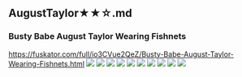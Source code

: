 ## AugustTaylor★★☆.md
### Busty Babe August Taylor Wearing Fishnets
https://fuskator.com/full/io3CVue2QeZ/Busty-Babe-August-Taylor-Wearing-Fishnets.html
![](https://i9.fuskator.com/large/io3CVue2QeZ/Busty-Babe-August-Taylor-Wearing-Fishnets-1.jpg)
![](https://i9.fuskator.com/large/io3CVue2QeZ/Busty-Babe-August-Taylor-Wearing-Fishnets-2.jpg)
![](https://i9.fuskator.com/large/io3CVue2QeZ/Busty-Babe-August-Taylor-Wearing-Fishnets-3.jpg)
![](https://i9.fuskator.com/large/io3CVue2QeZ/Busty-Babe-August-Taylor-Wearing-Fishnets-4.jpg)
![](https://i9.fuskator.com/large/io3CVue2QeZ/Busty-Babe-August-Taylor-Wearing-Fishnets-8.jpg)
![](https://i9.fuskator.com/large/io3CVue2QeZ/Busty-Babe-August-Taylor-Wearing-Fishnets-9.jpg)
![](https://i9.fuskator.com/large/io3CVue2QeZ/Busty-Babe-August-Taylor-Wearing-Fishnets-10.jpg)
![](https://i9.fuskator.com/large/io3CVue2QeZ/Busty-Babe-August-Taylor-Wearing-Fishnets-13.jpg)
![](https://i9.fuskator.com/large/io3CVue2QeZ/Busty-Babe-August-Taylor-Wearing-Fishnets-14.jpg)
![](https://i9.fuskator.com/large/io3CVue2QeZ/Busty-Babe-August-Taylor-Wearing-Fishnets-15.jpg)
![]()
